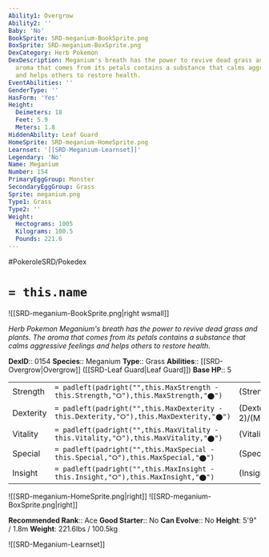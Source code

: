 ```yaml
---
Ability1: Overgrow
Ability2: ''
Baby: 'No'
BookSprite: SRD-meganium-BookSprite.png
BoxSprite: SRD-meganium-BoxSprite.png
DexCategory: Herb Pokemon
DexDescription: Meganium's breath has the power to revive dead grass and plants. The
  aroma that comes from its petals contains a substance that calms aggressive feelings
  and helps others to restore health.
EventAbilities: ''
GenderType: ''
HasForm: 'Yes'
Height:
  Deimeters: 18
  Feet: 5.9
  Meters: 1.8
HiddenAbility: Leaf Guard
HomeSprite: SRD-meganium-HomeSprite.png
Learnset: '[[SRD-Meganium-Learnset]]'
Legendary: 'No'
Name: Meganium
Number: 154
PrimaryEggGroup: Monster
SecondaryEggGroup: Grass
Sprite: meganium.png
Type1: Grass
Type2: ''
Weight:
  Hectograms: 1005
  Kilograms: 100.5
  Pounds: 221.6
---
```


#PokeroleSRD/Pokedex

# `= this.name`

![[SRD-meganium-BookSprite.png|right wsmall]]

*Herb Pokemon*
*Meganium's breath has the power to revive dead grass and plants. The aroma that comes from its petals contains a substance that calms aggressive feelings and helps others to restore health.*

**DexID**:: 0154
**Species**:: Meganium
**Type**:: Grass
**Abilities**:: [[SRD-Overgrow|Overgrow]] ([[SRD-Leaf Guard|Leaf Guard]])
**Base HP**:: 5

|           |                                                                                        |                                          |
| --------- | -------------------------------------------------------------------------------------- | ---------------------------------------- |
| Strength  | `= padleft(padright("",this.MaxStrength - this.Strength,"⭘"),this.MaxStrength,"⬤")`    | (Strength::2)/(MaxStrength::5)   |
| Dexterity | `= padleft(padright("",this.MaxDexterity - this.Dexterity,"⭘"),this.MaxDexterity,"⬤")` | (Dexterity:: 2)/(MaxDexterity::5) |
| Vitality  | `= padleft(padright("",this.MaxVitality - this.Vitality,"⭘"),this.MaxVitality,"⬤")`    | (Vitality::3)/(MaxVitality::6)   |
| Special   | `= padleft(padright("",this.MaxSpecial - this.Special,"⭘"),this.MaxSpecial,"⬤")`       | (Special::2)/(MaxSpecial::5)     |
| Insight   | `= padleft(padright("",this.MaxInsight - this.Insight,"⭘"),this.MaxInsight,"⬤")`       | (Insight::3)/(MaxInsight::6)     |

![[SRD-meganium-HomeSprite.png|right]]
![[SRD-meganium-BoxSprite.png|right]]

**Recommended Rank**:: Ace
**Good Starter**:: No
**Can Evolve**:: No
**Height**: 5'9" / 1.8m
**Weight**: 221.6lbs / 100.5kg

![[SRD-Meganium-Learnset]]